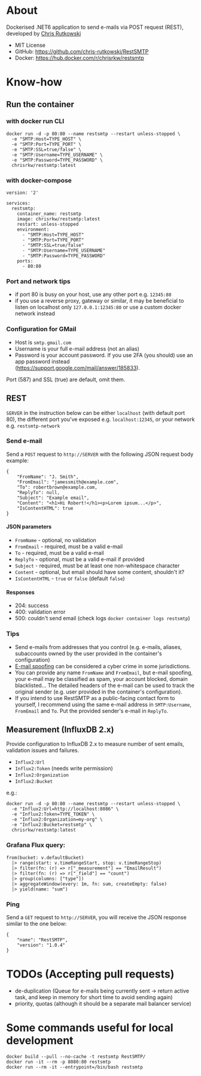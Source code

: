 # About

Dockerised .NET6 application to send e-mails via POST request (REST), developed by [Chris Rutkowski](https://rkw.ski)

- MIT License
- GitHub: https://github.com/chris-rutkowski/RestSMTP
- Docker: https://hub.docker.com/r/chrisrkw/restsmtp

# Know-how

## Run the container

### with docker run CLI

```
docker run -d -p 80:80 --name restsmtp --restart unless-stopped \
  -e "SMTP:Host=TYPE_HOST" \
  -e "SMTP:Port=TYPE_PORT" \
  -e "SMTP:SSL=true/false" \
  -e "SMTP:Username=TYPE_USERNAME" \
  -e "SMTP:Password=TYPE_PASSWORD" \
  chrisrkw/restsmtp:latest
```

### with docker-compose

```
version: '2'

services:
  restsmtp:
    container_name: restsmtp
    image: chrisrkw/restsmtp:latest
    restart: unless-stopped
    environment:
      - "SMTP:Host=TYPE_HOST"
      - "SMTP:Port=TYPE_PORT"
      - "SMTP:SSL=true/false"
      - "SMTP:Username=TYPE_USERNAME"
      - "SMTP:Password=TYPE_PASSWORD"
    ports:
      - 80:80
```

### Port and network tips

- if port 80 is busy on your host, use any other port e.g. `12345:80`
- if you use a reverse proxy, gateway or similar, it may be beneficial to listen on localhost only `127.0.0.1:12345:80` or use a custom docker network instead

### Configuration for GMail

- Host is `smtp.gmail.com`
- Username is your full e-mail address (not an alias)
- Password is your account password. If you use 2FA (you should) use an app password instead (https://support.google.com/mail/answer/185833).

Port (587) and SSL (true) are default, omit them.

## REST

`SERVER` in the instruction below can be either `localhost` (with default port 80), the different port you've exposed e.g. `localhost:12345`, or your network e.g. `restsmtp-network`

### Send e-mail

Send a `POST` request to `http://SERVER` with the following JSON request body example:

```
{
    "FromName": "J. Smith",
    "FromEmail": "jamessmith@example.com",
    "To": robertbrown@example.com,
    "ReplyTo": null,
    "Subject": "Example email",
    "Content": "<h1>Hi Robert!</h1><p>Lorem ipsum...</p>",
    "IsContentHTML": true
}
```

#### JSON parameters

- `FromName` - optional, no validation
- `FromEmail` - required, must be a valid e-mail
- `To` - required, must be a valid e-mail
- `ReplyTo` - optional, must be a valid e-mail if provided
- `Subject` - required, must be at least one non-whitespace character
- `Content` - optional, but email should have some content, shouldn't it?
- `IsContentHTML` - `true` or `false` (default `false`)

#### Responses

- 204: success
- 400: validation error
- 500: couldn't send email (check logs `docker container logs restsmtp`)

### Tips

- Send e-mails from addresses that you control (e.g. e-mails, aliases, subaccounts owned by the user provided in the container's configuration)
- [E-mail spoofing](https://en.wikipedia.org/wiki/Email_spoofing) can be considered a cyber crime in some jurisdictions.
- You can provide any name `FromName` and `FromEmail`, but e-mail spoofing, your e-mail may be classified as spam, your account blocked, domain blacklisted… The detailed headers of the e-mail can be used to track the original sender (e.g. user provided in the container's configuration).
- If you intend to use RestSMTP as a public-facing contact form to yourself, I recommend using the same e-mail address in `SMTP:Username`, `FromEmail` and `To`. Put the provided sender's e-mail in `ReplyTo`.

## Measurement (InfluxDB 2.x)

Provide configuration to InfluxDB 2.x to measure number of sent emails, validation issues and failures.

- `Influx2:Url`
- `Influx2:Token` (needs write permission)
- `Influx2:Organization`
- `Influx2:Bucket`

e.g.:

```
docker run -d -p 80:80 --name restsmtp --restart unless-stopped \
  -e "Influx2:Url=http://localhost:8086" \
  -e "Influx2:Token=TYPE_TOKEN" \
  -e "Influx2:Organization=my-org" \
  -e "Influx2:Bucket=restsmtp" \
  chrisrkw/restsmtp:latest
```

### Grafana Flux query:

```
from(bucket: v.defaultBucket)
  |> range(start: v.timeRangeStart, stop: v.timeRangeStop)
  |> filter(fn: (r) => r["_measurement"] == "EmailResult")
  |> filter(fn: (r) => r["_field"] == "count")
  |> group(columns: ["type"])
  |> aggregateWindow(every: 1m, fn: sum, createEmpty: false)
  |> yield(name: "sum")
```

### Ping

Send a `GET` request to `http://SERVER`, you will receive the JSON response similar to the one below:

```
{
    "name": "RestSMTP",
    "version": "1.0.4"
}
```

# TODOs (Accepting pull requests)

- de-duplication (Queue for e-mails being currently sent -> return active task, and keep in memory for short time to avoid sending again)
- priority, quotas (although it should be a separate mail balancer service)

# Some commands useful for local development

```
docker build --pull --no-cache -t restsmtp RestSMTP/
docker run -it --rm -p 8080:80 restsmtp
docker run --rm -it --entrypoint=/bin/bash restsmtp
```
